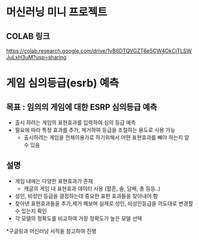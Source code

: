 # 머신러닝 미니 프로젝트
## COLAB 링크
<a>https://colab.research.google.com/drive/1yB6DTQVGZT6e5CW4OkCjTLSWJuLxH3uM?usp=sharing</a>  


      

# 게임 심의등급(esrb) 예측   

## 목표 : 임의의 게임에 대한 ESRP 심의등급 예측   
- 출시 하려는 게임의 표현효과를 입력하여 심의 등급 예측 
- 필요에 따라 특정 효과를 추가, 제거하여 등급을 조절하는 용도로 사용 가능
  - 출시하려는 게임을 전체이용가로 하기위해서 어떤 표현효과를 빼야 하는지 알 수 있음   
  
## 설명
- 게임 내에는 다양한 표현효과가 존재
  - 캐글의 게임 내 표현효과 데이터 사용 (혈흔, 술, 담배, 총 등등..)
- 성인, 비성인 등급을 결정하는데 중요한 표현 효과들을 찾아내야 함
- 찾아낸 표현효과들을 추가,제거 해보며 실제로 성인, 비성인등급을 의도대로 변경할 수 있는지 확인
- 각 모델의 정확도를 비교하여 가장 정확도가 높은 모델 선택   


*구글링과 머신러닝 서적을 참고하여 진행   



